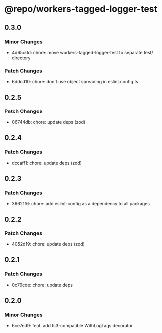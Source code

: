 # @repo/workers-tagged-logger-test

## 0.3.0

### Minor Changes

- 4d65c0d: chore: move workers-tagged-logger-test to separate test/ directory

### Patch Changes

- 6ddcd10: chore: don't use object spreading in eslint.config.ts

## 0.2.5

### Patch Changes

- 06744db: chore: update deps (zod)

## 0.2.4

### Patch Changes

- dccaff1: chore: update deps (zod)

## 0.2.3

### Patch Changes

- 36621f6: chore: add eslint-config as a dependency to all packages

## 0.2.2

### Patch Changes

- 4052d19: chore: update deps (zod)

## 0.2.1

### Patch Changes

- 0c79cde: chore: update deps

## 0.2.0

### Minor Changes

- 6ce7ed9: feat: add ts3-compatible WithLogTags decorator
